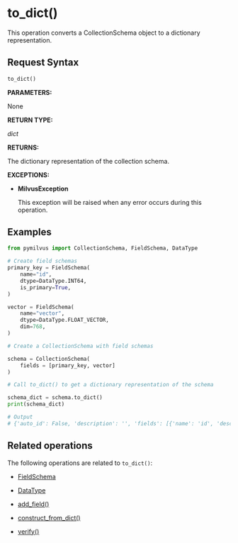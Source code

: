 # to_dict()

This operation converts a CollectionSchema object to a dictionary representation.

## Request Syntax

```python
to_dict()
```

**PARAMETERS:**

None

**RETURN TYPE:**

*dict*

**RETURNS:**

The dictionary representation of the collection schema.

**EXCEPTIONS:**

- **MilvusException**

    This exception will be raised when any error occurs during this operation.

## Examples

```python
from pymilvus import CollectionSchema, FieldSchema, DataType  

# Create field schemas
primary_key = FieldSchema(
    name="id",
    dtype=DataType.INT64,
    is_primary=True,
)

vector = FieldSchema(
    name="vector",
    dtype=DataType.FLOAT_VECTOR,
    dim=768,
)

# Create a CollectionSchema with field schemas

schema = CollectionSchema(
    fields = [primary_key, vector]
)

# Call to_dict() to get a dictionary representation of the schema 

schema_dict = schema.to_dict()  
print(schema_dict)

# Output
# {'auto_id': False, 'description': '', 'fields': [{'name': 'id', 'description': '', 'type': <DataType.INT64: 5>, 'is_primary': True, 'auto_id': False}, {'name': 'vector', 'description': '', 'type': <DataType.FLOAT_VECTOR: 101>, 'params': {'dim': 768}}]}
```

## Related operations

The following operations are related to `to_dict()`:

- [FieldSchema](../FieldSchema/FieldSchema.md)

- [DataType](../../MilvusClient/Collections/DataType.md)

- [add_field()](add_field.md)

- [construct_from_dict()](construct_from_dict.md)

- [verify()](verify.md)

